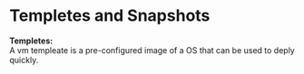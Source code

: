 # Templetes and Snapshots

**Templetes:**    
    A vm templeate is a pre-configured image of a OS that can be used to deply quickly.
    
  
